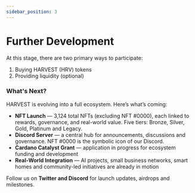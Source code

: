 ```yaml
---
sidebar_position: 3
---
```


# Further Development

At this stage, there are two primary ways to participate:  
1. Buying HARVEST (HRV) tokens  
2. Providing liquidity (optional)  

### What's Next?

HARVEST is evolving into a full ecosystem.  Here’s what’s coming:

- **NFT Launch** — 3,124 total NFTs (excluding NFT #0000), each linked to rewards, governance, and real-world value.  Five tiers: Bronze, Silver, Gold, Platinum and Legacy.
- **Discord Server** — a central hub for announcements, discussions and governance.  NFT #0000 is the symbolic icon of our Discord.
- **Cardano Catalyst Grant** — application in progress for ecosystem funding and development
- **Real-World Integration** — AI projects, small business networks, smart homes and community-led initiatives are already in motion

Follow us on **Twitter and Discord** for launch updates, airdrops and milestones.
